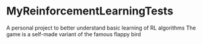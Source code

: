 # MyReinforcementLearningTests

A personal project to better understand basic learning of RL algorithms
The game is a self-made variant of the famous flappy bird

